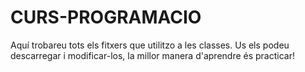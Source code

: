 # CURS-PROGRAMACIO
Aquí trobareu tots els fitxers que utilitzo a les classes. Us els podeu descarregar i modificar-los, la millor manera d'aprendre és practicar!

